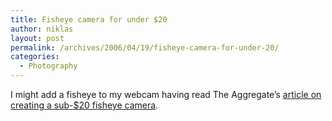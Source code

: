 ```yaml
---
title: Fisheye camera for under $20
author: niklas
layout: post
permalink: /archives/2006/04/19/fisheye-camera-for-under-20/
categories:
  - Photography
---
```

I might add a fisheye to my webcam having read The Aggregate&#8217;s [article on creating a sub-$20 fisheye camera][1].

 [1]: http://aggregate.org/DIT/peepfish/